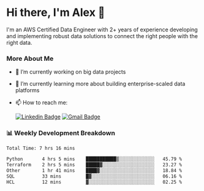 # Hi there, I'm Alex  👋

I'm an AWS Certified Data Engineer with 2+ years of experience developing and implementing robust data solutions to connect the right people with the right data. 

### More About Me

- 🔭 I’m currently working on big data projects
- 🌱 I’m currently learning more about building enterprise-scaled data platforms
- 📫 How to reach me:

  [![Linkedin Badge](https://img.shields.io/badge/LinkedIn-0077B5?style=for-the-badge&logo=linkedin&logoColor=white)](https://www.linkedin.com/in/itsalexchen) [![Gmail Badge](https://img.shields.io/badge/Gmail-D14836?style=for-the-badge&logo=gmail&logoColor=white)](mailto:itsalexchen@gmail.com)




### 📊 Weekly Development Breakdown
<!--START_SECTION:waka-->

```txt
Total Time: 7 hrs 16 mins

Python       4 hrs 5 mins    ███████████▒░░░░░░░░░░░░░   45.79 %
Terraform    2 hrs 5 mins    █████▓░░░░░░░░░░░░░░░░░░░   23.27 %
Other        1 hr 41 mins    ████▓░░░░░░░░░░░░░░░░░░░░   18.84 %
SQL          33 mins         █▓░░░░░░░░░░░░░░░░░░░░░░░   06.16 %
HCL          12 mins         ▓░░░░░░░░░░░░░░░░░░░░░░░░   02.25 %
```

<!--END_SECTION:waka-->
